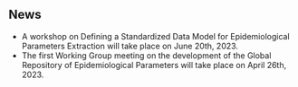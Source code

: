 ## News

* A workshop on Defining a Standardized Data Model for Epidemiological Parameters Extraction will take place on June 20th, 2023.
* The first Working Group meeting on the development of the Global Repository of Epidemiological Parameters will take place on April 26th, 2023. 
